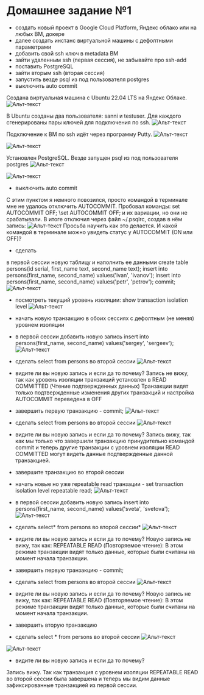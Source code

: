 # Домашнее задание №1

*	создать новый проект в Google Cloud Platform, Яндекс облако или на любых ВМ, докере
*	далее создать инстанс виртуальной машины с дефолтными параметрами
*	добавить свой ssh ключ в metadata ВМ
*	зайти удаленным ssh (первая сессия), не забывайте про ssh-add
*	поставить PostgreSQL
*	зайти вторым ssh (вторая сессия)
*	запустить везде psql из под пользователя postgres
*	выключить auto commit

Создана виртуальная машина c Ubuntu 22.04 LTS на Яндекс Облаке.
![Альт-текст](Images/HW1/1.png)

В Ubuntu cозданы два пользователя: sanni и testuser. Для каждого сгенерированы пары ключей для подключения по ssh.
![Альт-текст](Images/HW1/2.png)

Подключение к ВМ по ssh идёт через программу Putty.
![Альт-текст](Images/HW1/3.png)

![Альт-текст](Images/HW1/4.png)

Установлен PostgreSQL. 
Везде запущен psql из под пользователя postgres
![Альт-текст](Images/HW1/5.png)

![Альт-текст](Images/HW1/6.png)

*	выключить auto commit

С этим пунктом я немного повозился, просто командой в терминале мне не удалось отключить AUTOCOMMIT.
Пробовал команды:
set AUTOCOMMIT OFF;
\set AUTOCOMMIT OFF;
и их вариации, но они не срабатывали.
В итоге отключил через файл ~/.psqlrc, создав в нём запись:
![Альт-текст](Images/HW1/7.png)
Просьба научить как это делается. И какой командой в терминале можно увидеть статус у AUTOCOMMIT (ON или OFF)?

*	сделать

в первой сессии новую таблицу и наполнить ее данными create table persons(id serial, first_name text, second_name text); insert into persons(first_name, second_name) values('ivan', 'ivanov'); insert into persons(first_name, second_name) values('petr', 'petrov'); commit;
![Альт-текст](Images/HW1/8.png)

*	посмотреть текущий уровень изоляции: show transaction isolation level
![Альт-текст](Images/HW1/9.png)

*	начать новую транзакцию в обоих сессиях с дефолтным (не меняя) уровнем изоляции
*	в первой сессии добавить новую запись insert into persons(first_name, second_name) values('sergey', 'sergeev');
![Альт-текст](Images/HW1/10.png)

*	сделать select from persons во второй сессии
![Альт-текст](Images/HW1/11.png)

*	видите ли вы новую запись и если да то почему?
Запись не вижу, так как уровень изоляции транзакций установлен в READ COMMITTED (Чтение подтвержденных данных) Транзакции видят только подтвержденные изменения других транзакций и настройка AUTOCOMMIT переведена в OFF
*	завершить первую транзакцию - commit;
![Альт-текст](Images/HW1/12.png)

*	сделать select from persons во второй сессии
![Альт-текст](Images/HW1/13.png)

*	видите ли вы новую запись и если да то почему?
Запись вижу, так как мы только что завершили транзакцию принудительно командой commit и теперь другие транзакции с уровнем изоляции READ COMMITTED могут видеть данные подтвержденные данной транзакцией.
*	завершите транзакцию во второй сессии
*	начать новые но уже repeatable read транзации - set transaction isolation level repeatable read;
![Альт-текст](Images/HW1/14.png)

*	в первой сессии добавить новую запись insert into persons(first_name, second_name) values('sveta', 'svetova');
![Альт-текст](Images/HW1/15.png)

*	сделать select* from persons во второй сессии*
![Альт-текст](Images/HW1/16.png)

*	видите ли вы новую запись и если да то почему?
Новую запись не вижу, так как: REPEATABLE READ (Повторяемое чтение): В этом режиме транзакции видят только данные, которые были считаны на момент начала транзакции.
*	завершить первую транзакцию - commit;
*	сделать select from persons во второй сессии
![Альт-текст](Images/HW1/17.png)

*	видите ли вы новую запись и если да то почему?
Новую запись не вижу, так как: REPEATABLE READ (Повторяемое чтение): В этом режиме транзакции видят только данные, которые были считаны на момент начала транзакции.
*	завершить вторую транзакцию
*	сделать select * from persons во второй сессии
![Альт-текст](Images/HW1/18.png)

![Альт-текст](Images/HW1/19.png)

*	видите ли вы новую запись и если да то почему?

Запись вижу. Так как транзакция с уровнем изоляции REPEATABLE READ во второй сессии была завершена и теперь мы видим данные зафиксированные транзакцией из первой сессии.

